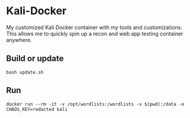 # Kali-Docker
My customized Kali Docker container with my tools and customizations. This allows me to quickly spin up a recon and web app testing container anywhere.

## Build or update

```
bash update.sh
```

## Run

```
docker run --rm -it -v /opt/wordlists:/wordlists -v $(pwd):/data -e CHAOS_KEY=redacted kali
```
